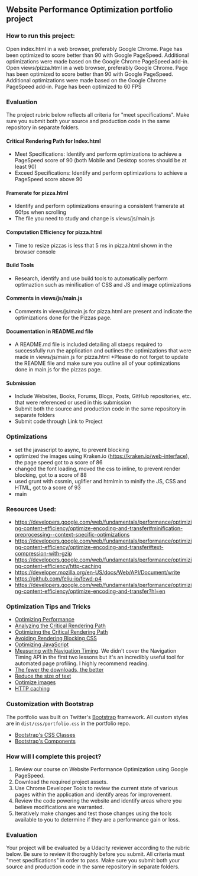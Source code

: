 ## Website Performance Optimization portfolio project

### How to run this project:
Open index.html in a web browser, preferably Google Chrome.
Page has been optimized to score better than 90 with Google PageSpeed.
Additional optimizations were made based on the Google Chrome PageSpeed add-in.
Open views/pizza.html in a web browser, preferably Google Chrome.
Page has been optimized to score better than 90 with Google PageSpeed.
Additional optimizations were made based on the Google Chrome PageSpeed add-in.
Page has been optimized to 60 FPS

### Evaluation
The project rubric below reflects all criteria for "meet specifications". Make sure you submit both your source and production code in the same repository in separate folders.

#### Critical Rendering Path for Index.html
 * Meet Specifications: Identify and perform optimizations to achieve a PageSpeed score of 90 (both Mobile and Desktop scores should be at least 90)
 * Exceed Specifications: Identify and perform optimizations to achieve a PageSpeed score above 90

#### Framerate for pizza.html
 * Identify and perform optimizations ensuring a consistent framerate at 60fps when scrolling
 * The file you need to study and change is views/js/main.js

#### Computation Efficiency for pizza.html
* Time to resize pizzas is less that 5 ms in pizza.html shown in the browser console

#### Build Tools
* Research, identify and use build tools to automatically perform optimaztion such as minification of CSS and JS and image optimizations

#### Comments in views/js/main.js
* Comments in views/js/main.js for pizza.html are present and indicate the optimizations done for the Pizzas page.

#### Documentation in README.md file
* A README.md file is included detailing all staeps required to successfully run the application and outlines the optimizations that were made in views/js/main.js for pizza.html
*Please do not forget to update the README file and make sure you outline all of your optimizations done in main.js for the pizzas page.

#### Submission
* Include Websites, Books, Forums, Blogs, Posts, GitHub repositories, etc. that were referenced or used in this submission
* Submit both the source and production code in the same repository in separate folders
* Submit code through Link to Project

### Optimizations 
*	set the javascript to async, to prevent blocking
*	optimized the images using Kraken.io (https://kraken.io/web-interface), the page speed got to a score of 86
*	changed the font loading, moved the css to inline, to prevent render blocking, got to a score of 88
*	used grunt with cssmin, uglifier and htmlmin to minify the JS, CSS and HTML, got to a score of 93
*	main

### Resources Used:
*	https://developers.google.com/web/fundamentals/performance/optimizing-content-efficiency/optimize-encoding-and-transfer#minification-preprocessing--context-specific-optimizations
*	https://developers.google.com/web/fundamentals/performance/optimizing-content-efficiency/optimize-encoding-and-transfer#text-compression-with-gzip
*	https://developers.google.com/web/fundamentals/performance/optimizing-content-efficiency/http-caching
*	https://developer.mozilla.org/en-US/docs/Web/API/Document/write
*	https://github.com/feliu-io/fewd-p4
*	https://developers.google.com/web/fundamentals/performance/optimizing-content-efficiency/optimize-encoding-and-transfer?hl=en

### Optimization Tips and Tricks
* [Optimizing Performance](https://developers.google.com/web/fundamentals/performance/ "web performance")
* [Analyzing the Critical Rendering Path](https://developers.google.com/web/fundamentals/performance/critical-rendering-path/analyzing-crp.html "analyzing crp")
* [Optimizing the Critical Rendering Path](https://developers.google.com/web/fundamentals/performance/critical-rendering-path/optimizing-critical-rendering-path.html "optimize the crp!")
* [Avoiding Rendering Blocking CSS](https://developers.google.com/web/fundamentals/performance/critical-rendering-path/render-blocking-css.html "render blocking css")
* [Optimizing JavaScript](https://developers.google.com/web/fundamentals/performance/critical-rendering-path/adding-interactivity-with-javascript.html "javascript")
* [Measuring with Navigation Timing](https://developers.google.com/web/fundamentals/performance/critical-rendering-path/measure-crp.html "nav timing api"). We didn't cover the Navigation Timing API in the first two lessons but it's an incredibly useful tool for automated page profiling. I highly recommend reading.
* <a href="https://developers.google.com/web/fundamentals/performance/optimizing-content-efficiency/eliminate-downloads.html">The fewer the downloads, the better</a>
* <a href="https://developers.google.com/web/fundamentals/performance/optimizing-content-efficiency/optimize-encoding-and-transfer.html">Reduce the size of text</a>
* <a href="https://developers.google.com/web/fundamentals/performance/optimizing-content-efficiency/image-optimization.html">Optimize images</a>
* <a href="https://developers.google.com/web/fundamentals/performance/optimizing-content-efficiency/http-caching.html">HTTP caching</a>

### Customization with Bootstrap
The portfolio was built on Twitter's <a href="http://getbootstrap.com/">Bootstrap</a> framework. All custom styles are in `dist/css/portfolio.css` in the portfolio repo.

* <a href="http://getbootstrap.com/css/">Bootstrap's CSS Classes</a>
* <a href="http://getbootstrap.com/components/">Bootstrap's Components</a>

### How will I complete this project?
1. Review our course on Website Performance Optimization using Google PageSpeed.
2. Download the required project assets.
3. Use Chrome Developer Tools to review the current state of various pages within the application and identify areas for improvement.
4. Review the code powering the website and identify areas where you believe modifications are warranted.
5. Iteratively make changes and test those changes using the tools available to you to determine if they are a performance gain or loss.

### Evaluation
Your project will be evaluated by a Udacity reviewer according to the rubric below. Be sure to review it thoroughly before you submit. All criteria must "meet specifications" in order to pass. Make sure you submit both your source and production code in the same repository in separate folders.